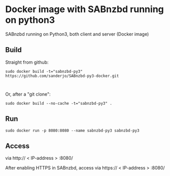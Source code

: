 # Docker image with SABnzbd running on python3
SABnzbd running on Python3, both client and server (Docker image)

## Build

Straight from github:
```
sudo docker build -t="sabnzbd-py3"  https://github.com/sanderjo/SABnzbd-py3-docker.git



```
Or, after a "git clone":
```
sudo docker build --no-cache -t="sabnzbd-py3" .
```

## Run
```
sudo docker run -p 8080:8080 --name sabnzbd-py3 sabnzbd-py3
```
## Access

via http:// < IP-address > :8080/

After enabling HTTPS in SABnzbd, access via https:// < IP-address > :8080/



